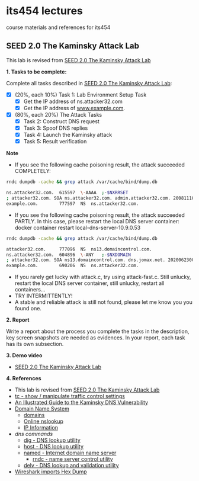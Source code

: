# its454 lectures

course materials and references for its454

## SEED 2.0 The Kaminsky Attack Lab

This lab is revised from [SEED 2.0 The Kaminsky Attack Lab](https://seedsecuritylabs.org/Labs_20.04/Networking/DNS/DNS_Remote/)

**1. Tasks to be complete:**

Complete all tasks described in [SEED 2.0 The Kaminsky Attack Lab](./refs/DNSRemote.pdf):

- [x] (20%, each 10%) Task 1: Lab Environment Setup Task
  - [x] Get the IP address of ns.attacker32.com
  - [x] Get the IP address of www.example.com.
- [x] (80%, each 20%) The Attack Tasks
  - [x]  Task 2: Construct DNS request
  - [x]  Task 3: Spoof DNS replies
  - [x]  Task 4: Launch the Kaminsky attack
  - [x]  Task 5: Result verification

**Note**
* If you see the following cache poisoning result, the attack succeeded COMPLETELY:

```bash
rndc dumpdb -cache && grep attack /var/cache/bind/dump.db 

ns.attacker32.com.	615597	\-AAAA	;-$NXRRSET
; attacker32.com. SOA ns.attacker32.com. admin.attacker32.com. 2008111001 28800 7200 2419200 86400
example.com.		777597	NS	ns.attacker32.com.

```

* If you see the following cache poisoning result, the attack succeeded PARTLY. In this case, please restart the local DNS server container: docker container restart local-dns-server-10.9.0.53

```bash
rndc dumpdb -cache && grep attack /var/cache/bind/dump.db

attacker32.com.		777096	NS	ns13.domaincontrol.com.
ns.attacker32.com.	604896	\-ANY	;-$NXDOMAIN
; attacker32.com. SOA ns13.domaincontrol.com. dns.jomax.net. 2020062300 28800 7200 604800 600
example.com.		690206	NS	ns.attacker32.com.

```
* If you rarely get lucky with attack.c, try using attack-fast.c. Still unlucky, restart the local DNS server container, still unlucky, restart all containers...
* TRY INTERMITTENTLY!
* A stable and reliable attack is still not found, please let me know you you found one.

**2. Report**

Write a report about the process you complete the tasks in the description, key screen snapshots are needed as evidences. In your report, each task has its own subsection.


**3. Demo video**
* [SEED 2.0 The Kaminsky Attack Lab](https://youtu.be/OFrUw9mkXxc)

**4. References**
* This lab is revised from [SEED 2.0 The Kaminsky Attack Lab](https://seedsecuritylabs.org/Labs_20.04/Networking/DNS/DNS_Remote/)
* [tc - show / manipulate traffic control settings](https://man7.org/linux/man-pages/man8/tc.8.html)
* [An Illustrated Guide to the Kaminsky DNS Vulnerability](http://unixwiz.net/techtips/iguide-kaminsky-dns-vuln.html)
* [Domain Name System](https://en.wikipedia.org/wiki/Domain_Name_System)
  * [domains](https://support.google.com/a/topic/3540977)
  * [Online nslookup](https://www.nslookup.io/)
  * [IP Information](https://ipinfo.io/)
* _dns commands_
  * [dig - DNS lookup utility](http://manpages.ubuntu.com/manpages/focal/man1/dig.1.html)
  * [host - DNS lookup utility](http://manpages.ubuntu.com/manpages/focal/man1/host.1.html)
  * [named - Internet domain name server](http://manpages.ubuntu.com/manpages/focal/man8/named.8.html)
    * [rndc - name server control utility](http://manpages.ubuntu.com/manpages/focal/en/man8/rndc.8.html)
  * [delv - DNS lookup and validation utility](http://manpages.ubuntu.com/manpages/focal/man1/delv.1.html)
* [Wireshark imports Hex Dump](https://www.wireshark.org/docs/wsug_html_chunked/ChIOImportSection.html)
